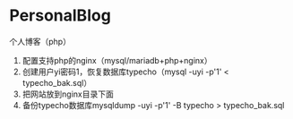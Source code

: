 # PersonalBlog
个人博客（php）
1. 配置支持php的nginx（mysql/mariadb+php+nginx）
1. 创建用户yi密码1，恢复数据库typecho（mysql -uyi -p'1' < typecho_bak.sql）
1. 把网站放到nginx目录下面
1. 备份typecho数据库mysqldump -uyi -p'1' -B typecho > typecho_bak.sql
